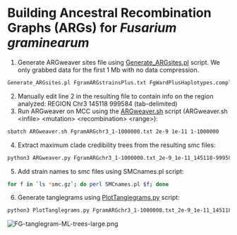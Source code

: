 # Building Ancestral Recombination Graphs (ARGs) for _Fusarium graminearum_
1. Generate ARGweaver sites file using [Generate_ARGsites.pl](/scripts/Generate_ARG.pl) script. We only grabbed data for the first 1 Mb with no data compression.
```bash
Generate_ARGsites.pl FgramARGstrainsPlus.txt FgWardPlusHaplotypes.complete.txt 3 | awk '$1 ~ /NAMES/ || $1 < 1000000' > FgramARGchr3_1-1000000.txt
```
2. Manually edit line 2 in the resulting file to contain info on the region analyzed: REGION  Chr3 145118 999584 (tab-delimited)
3. Run ARGweaver on MCC using the [ARGweaver.sh](/scripts/ARGweaver.sh) script (ARGweaver.sh \<infile\> \<mutation\> \<recombination\> \<range\>):
```bash
sbatch ARGweaver.sh FgramARGchr3_1-1000000.txt 2e-9 1e-11 1-1000000
```
4. Extract maximum clade credibility trees from the resulting smc files:
```bash
python3 ARGweaver.py FgramARGchr3_1-1000000.txt_2e-9_1e-11_145118-999584
```
5. Add strain names to smc files using SMCnames.pl script:
```bash
for f in `ls *smc.gz`; do perl SMCnames.pl $f; done
```
6. Generate tanglegrams using [PlotTanglegrams.py](/scripts/PlotTanglegrams.py) script:
```bash
python3 PlotTanglegrams.py FgramARGchr3_1-1000000.txt_2e-9_1e-11_145118-999584
```

![FG-tanglegram-ML-trees-large.png](/data/FG-tanglegram-ML-trees-large.png)
